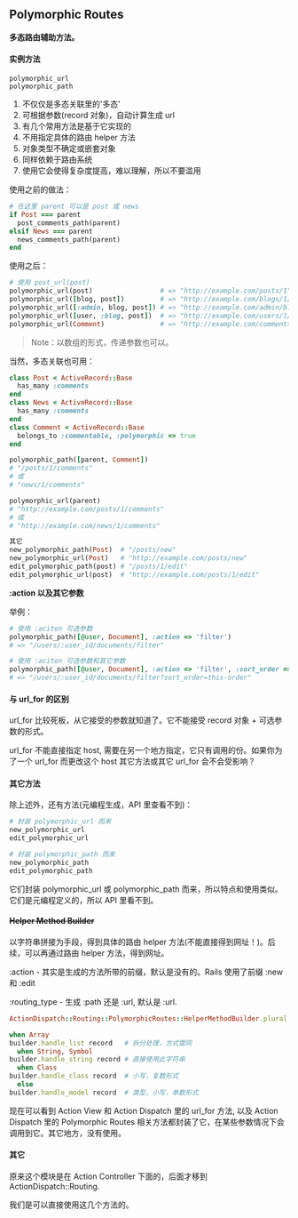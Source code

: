 ## Polymorphic Routes

**多态路由辅助方法。**

#### 实例方法

```
polymorphic_url
polymorphic_path
```

1. 不仅仅是多态关联里的'多态'
2. 可根据参数(record 对象)，自动计算生成 url
3. 有几个常用方法是基于它实现的
4. 不用指定具体的路由 helper 方法
5. 对象类型不确定或嵌套对象
6. 同样依赖于路由系统
7. 使用它会使得复杂度提高，难以理解，所以不要滥用

使用之前的做法：

```ruby
# 在这里 parent 可以是 post 或 news
if Post === parent
  post_comments_path(parent)
elsif News === parent
  news_comments_path(parent)
end
```

使用之后：

```ruby
# 使用 post_url(post)
polymorphic_url(post)                 # => "http://example.com/posts/1"
polymorphic_url([blog, post])         # => "http://example.com/blogs/1/posts/1"
polymorphic_url([:admin, blog, post]) # => "http://example.com/admin/blogs/1/posts/1"
polymorphic_url([user, :blog, post])  # => "http://example.com/users/1/blog/posts/1"
polymorphic_url(Comment)              # => "http://example.com/comments"
```

> Note：以数组的形式，传递参数也可以。

当然，多态关联也可用：

```ruby
class Post < ActiveRecord::Base
  has_many :comments
end
class News < ActiveRecord::Base
  has_many :comments
end
class Comment < ActiveRecord::Base
  belongs_to :commentable, :polymorphic => true
end
```

```ruby
polymorphic_path([parent, Comment])
# "/posts/1/comments"
# 或
# "news/1/comments"

polymorphic_url(parent)
# "http://example.com/posts/1/comments"
# 或
# "http://example.com/news/1/comments"

其它
new_polymorphic_path(Post)  # "/posts/new"
new_polymorphic_url(Post)   # "http://example.com/posts/new"
edit_polymorphic_path(post) # "/posts/1/edit"
edit_polymorphic_url(post)  # "http://example.com/posts/1/edit"
```

**:action 以及其它参数**

举例：

```ruby
# 使用 :aciton 可选参数
polymorphic_path([@user, Document], :action => 'filter')
# => "/users/:user_id/documents/filter"

# 使用 :aciton 可选参数和其它参数
polymorphic_path([@user, Document], :action => 'filter', :sort_order => 'this-order')
# => "/users/:user_id/documents/filter?sort_order=this-order"
```

#### 与 url_for 的区别

url_for 比较死板，从它接受的参数就知道了。它不能接受 record 对象 + 可选参数的形式。

url_for 不能直接指定 host, 需要在另一个地方指定，它只有调用的份。如果你为了一个 url_for 而更改这个 host 其它方法或其它 url_for 会不会受影响？

#### 其它方法

除上述外，还有方法(元编程生成，API 里查看不到)：

```ruby
# 封装 polymorphic_url 而来
new_polymorphic_url
edit_polymorphic_url

# 封装 polymorphic_path 而来
new_polymorphic_path
edit_polymorphic_path
```

它们封装 polymorphic_url 或 polymorphic_path 而来，所以特点和使用类似。
它们是元编程定义的，所以 API 里看不到。

#### ~~Helper Method Builder~~

以字符串拼接为手段，得到具体的路由 helper 方法(不能直接得到网址！)。后续，可以再通过路由 helper 方法，得到网址。

:action - 其实是生成的方法所带的前缀，默认是没有的。Rails 使用了前缀 :new 和 :edit

:routing_type - 生成 :path 还是 :url, 默认是 :url.

```ruby
ActionDispatch::Routing::PolymorphicRoutes::HelperMethodBuilder.plural 'edit', 'url'

when Array
builder.handle_list record   # 拆分处理，方式雷同
  when String, Symbol
builder.handle_string record # 直接使用此字符串
  when Class
builder.handle_class record  # 小写，复数形式
  else
builder.handle_model record  # 类型，小写，单数形式
```

现在可以看到 Action View 和 Action Dispatch 里的 url_for 方法, 以及 Action Dispatch 里的 Polymorphic Routes 相关方法都封装了它，在某些参数情况下会调用到它。其它地方，没有使用。

#### 其它

原来这个模块是在 Action Controller 下面的，后面才移到 ActionDispatch::Routing.

我们是可以直接使用这几个方法的。
